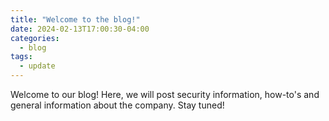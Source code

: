 ```yaml
---
title: "Welcome to the blog!"
date: 2024-02-13T17:00:30-04:00
categories:
  - blog
tags:
  - update
---
```


Welcome to our blog! Here, we will post security information, how-to's and general information about the company. Stay tuned!
